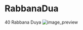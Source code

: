 # RabbanaDua
40 Rabbana Duya
![image_preview](https://user-images.githubusercontent.com/23715132/56860749-cebffc00-69bb-11e9-8d17-20b97329e28a.png)
